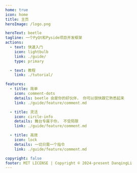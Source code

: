 ```yaml
---
home: true
icon: home
title: 主页
heroImage: /logo.png

heroText: beetle
tagline: 一个PyQt和Pyside项目开发框架
actions:
  - text: 快速入门
    icon: lightbulb
    link: ./guide/
    type: primary

  - text: 教程
    link: ./tutorial/

features:
  - title: 简单
    icon: comment-dots
    details: beetle 会是你的好伙伴， 你可以很快跟它熟悉起来
    link: ./guide/feature/comment.md

  - title: 灵活
    icon: circle-info
    details: 舞台专属于你， 不受局限
    link: ./guide/feature/comment.md

  - title: 高效
    icon: lock
    details: 一切只需一个指令
    link: ./guide/feature/comment.md

copyright: false
footer: MIT LICENSE | Copyright © 2024-present DanqingLi
---
```


